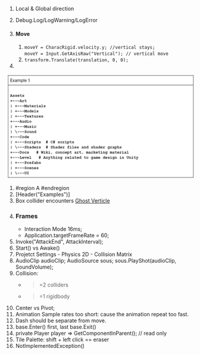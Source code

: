 1. Local & Global direction
2. Debug.Log/LogWarning/LogError
3.  #### Move
    1. `moveY = CharacRigid.velocity.y; //vertical stays; ` \
       `moveY = Input.GetAxisRaw("Vertical"); // vertical move`
    3. `transform.Translate(translation, 0, 0);`

1. 
![image here](.\images\unity_struct.jpeg "Title")

1. #region A #endregion
2. [Header("Examples")]
3. Box collider encounters [Ghost Verticle](https://forum.unity.com/threads/solved-character-gets-stuck-in-floor.571909/)
4. ### Frames
    - Interaction Mode 16ms;
    - Application.targetFrameRate = 60;
5. Invoke("AttackEnd", AttackInterval);
6. Start() vs Awake()
7. Projetct Settings - Physics 2D - Collision Matrix
8. AudioClip audioClip; AudioSource sous; sous.PlayShot(audioClip, SoundVolume);
9. Collision:
   - >=2 colliders
   - >=1 rigidbody
1. Center vs Pivot; 
1. Animation Sample rates too short: cause the animation repeat too fast.
1. Dash should be separate from move.
1. base.Enter() first, last base.Exit()
1. private Player player => GetComponentInParent<Player>();  // read only
1. Tile Palette: shift + left click == eraser
1. NotImplementedException()